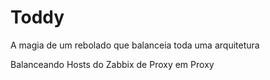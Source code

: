 # Toddy
A magia de um rebolado que balanceia toda uma arquitetura 

Balanceando Hosts do Zabbix de Proxy em Proxy
